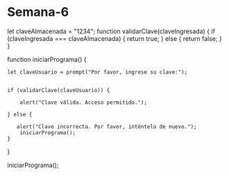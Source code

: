 # Semana-6
let claveAlmacenada = "1234"; 
function validarClave(claveIngresada) {
    if (claveIngresada === claveAlmacenada) {
        return true; 
    } else {
        return false; 
    }
}


function iniciarPrograma() {
    
    let claveUsuario = prompt("Por favor, ingrese su clave:");

    
    if (validarClave(claveUsuario)) {
        
        alert("Clave válida. Acceso permitido.");
        
    } else {
        
       alert("Clave incorrecta. Por favor, inténtelo de nuevo.");
        iniciarPrograma(); 
    }
}


iniciarPrograma();